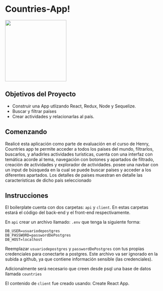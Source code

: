
# Countries-App!

<p align="left">
  <img height="200" src="./countries.png" />
</p>

## Objetivos del Proyecto

- Construir una App utlizando React, Redux, Node y Sequelize.
- Buscar y filtrar países
- Crear actividades y relacionarlas al país.


## Comenzando
 Realicé esta aplicación como parte de evaluación en el curso de Henry, Countries app te permite acceder a todos los paises del mundo, filtrarlos, buscarlos, y añadirles actividades turísticas, cuenta con una interfaz con temática acorde al tema, navegación con botones y apartados de filtrado, creación de actividades y explorador de actividades. posee una navbar con un input de búsqueda en la cual se puede buscar países y acceder a los diferentes apartados. Los detalles de paises muestran en detalle las características de dicho país seleccionado

## Instrucciones

El boilerplate cuenta con dos carpetas: `api` y `client`. En estas carpetas estará el código del back-end y el front-end respectivamente.

En `api` crear un archivo llamado: `.env` que tenga la siguiente forma:

```
DB_USER=usuariodepostgres
DB_PASSWORD=passwordDePostgres
DB_HOST=localhost
```

Reemplazar `usuariodepostgres` y `passwordDePostgres` con tus propias credenciales para conectarte a postgres. Este archivo va ser ignorado en la subida a github, ya que contiene información sensible (las credenciales).

Adicionalmente será necesario que creen desde psql una base de datos llamada `countries`

El contenido de `client` fue creado usando: Create React App.


